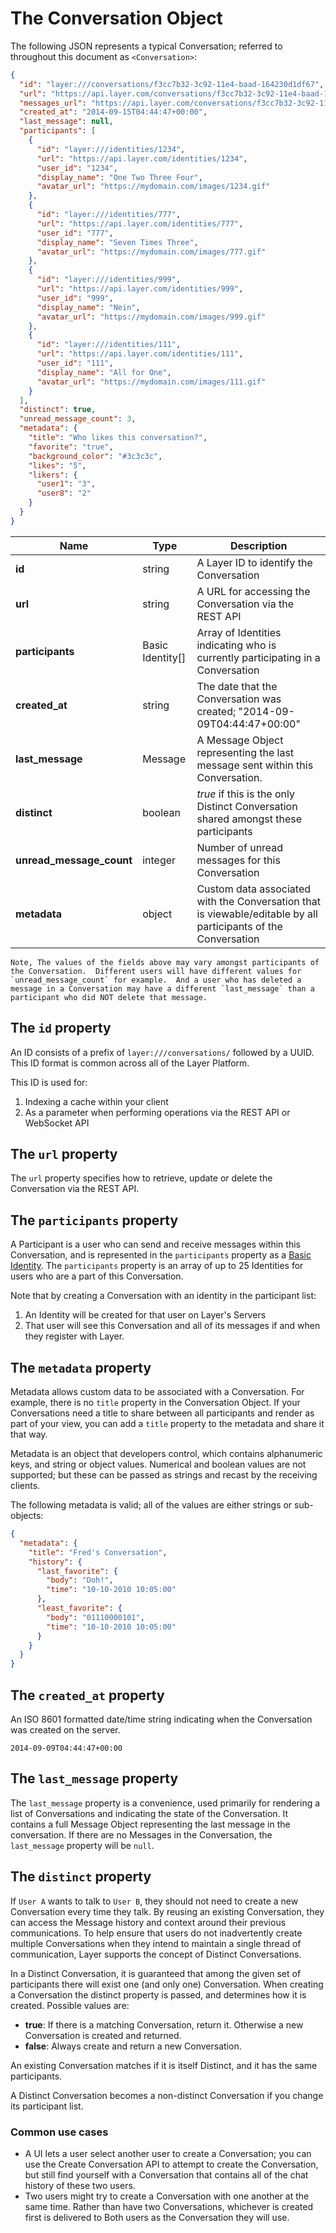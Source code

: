 # The Conversation Object

The following JSON represents a typical Conversation; referred to throughout this document as `<Conversation>`:

```json
{
  "id": "layer:///conversations/f3cc7b32-3c92-11e4-baad-164230d1df67",
  "url": "https://api.layer.com/conversations/f3cc7b32-3c92-11e4-baad-164230d1df67",
  "messages_url": "https://api.layer.com/conversations/f3cc7b32-3c92-11e4-baad-164230d1df67/messages",
  "created_at": "2014-09-15T04:44:47+00:00",
  "last_message": null,
  "participants": [
    {
      "id": "layer:///identities/1234",
      "url": "https://api.layer.com/identities/1234",
      "user_id": "1234",
      "display_name": "One Two Three Four",
      "avatar_url": "https://mydomain.com/images/1234.gif"
    },
    {
      "id": "layer:///identities/777",
      "url": "https://api.layer.com/identities/777",
      "user_id": "777",
      "display_name": "Seven Times Three",
      "avatar_url": "https://mydomain.com/images/777.gif"
    },
    {
      "id": "layer:///identities/999",
      "url": "https://api.layer.com/identities/999",
      "user_id": "999",
      "display_name": "Nein",
      "avatar_url": "https://mydomain.com/images/999.gif"
    },
    {
      "id": "layer:///identities/111",
      "url": "https://api.layer.com/identities/111",
      "user_id": "111",
      "display_name": "All for One",
      "avatar_url": "https://mydomain.com/images/111.gif"
    }
  ],
  "distinct": true,
  "unread_message_count": 3,
  "metadata": {
    "title": "Who likes this conversation?",
    "favorite": "true",
    "background_color": "#3c3c3c",
    "likes": "5",
    "likers": {
      "user1": "3",
      "user8": "2"
    }
  }
}
```

| Name    | Type |  Description  |
|---------|------|---------------|
| **id** | string | A Layer ID to identify the Conversation |
| **url** | string | A URL for accessing the Conversation via the REST API |
| **participants** | Basic Identity[] | Array of Identities indicating who is currently participating in a Conversation |
| **created_at** | string | The date that the Conversation was created; "2014-09-09T04:44:47+00:00" |
| **last_message** | Message | A Message Object representing the last message sent within this Conversation.  |
| **distinct** | boolean | *true* if this is the only Distinct Conversation shared amongst these participants |
| **unread_message_count** | integer | Number of unread messages for this Conversation |
| **metadata** | object | Custom data associated with the Conversation that is viewable/editable by all participants of the Conversation |



```emphasis
Note, The values of the fields above may vary amongst participants of the Conversation.  Different users will have different values for `unread_message_count` for example.  And a user who has deleted a message in a Conversation may have a different `last_message` than a participant who did NOT delete that message.
```

## The `id` property

An ID consists of a prefix of `layer:///conversations/` followed by a UUID.  This ID format is common across all of the Layer Platform.

This ID is used for:

1. Indexing a cache within your client
2. As a parameter when performing operations via the REST API or WebSocket API


## The `url` property

The `url` property specifies how to retrieve, update or delete the Conversation via the REST API.

## The `participants` property

A Participant is a user who can send and receive messages within this Conversation, and is represented in the `participants` property as a [Basic Identity](#identity).  The `participants` property is an array of up to 25 Identities for users who are a part of this Conversation.

Note that by creating a Conversation with an identity in the participant list:

1. An Identity will be created for that user on Layer's Servers
2. That user will see this Conversation and all of its messages if and when they register with Layer.

## The `metadata` property

Metadata allows custom data to be associated with a Conversation.  For example, there is no `title` property in the Conversation Object.  If your Conversations need a title to share between all participants and render as part of your view, you can add a `title` property to the metadata and share it that way.

Metadata is an object that developers control, which contains alphanumeric keys, and string or object values.  Numerical and boolean values are not supported; but these can be passed as strings and recast by the receiving clients.

The following metadata is valid; all of the values are either strings or sub-objects:

```json
{
  "metadata": {
    "title": "Fred's Conversation",
    "history": {
      "last_favorite": {
        "body": "Doh!",
        "time": "10-10-2010 10:05:00"
      },
      "least_favorite": {
        "body": "01110000101",
        "time": "10-10-2010 10:05:00"
      }
    }
  }
}
```

## The `created_at` property

An ISO 8601 formatted date/time string indicating when the Conversation was created on the server.

`2014-09-09T04:44:47+00:00`

## The `last_message` property

The `last_message` property is a convenience, used primarily for rendering a list of Conversations and indicating the state of the Conversation.  It contains a full Message Object representing the last message in the conversation.  If there are no Messages in the Conversation, the `last_message` property will be `null`.


## The `distinct` property

If `User A` wants to talk to `User B`, they should not need to create a new Conversation every time they talk. By reusing an existing Conversation, they can access the Message history and context around their previous communications. To help ensure that users do not inadvertently create multiple Conversations when they intend to maintain a single thread of communication, Layer supports the concept of Distinct Conversations.

In a Distinct Conversation, it is guaranteed that among the given set of participants there will exist one (and only one) Conversation. When creating a Conversation the distinct property is passed, and determines how it is created. Possible values are:

* **true**: If there is a matching Conversation, return it. Otherwise a new Conversation is created and returned.
* **false**: Always create and return a new Conversation.

An existing Conversation matches if it is itself Distinct, and it has the same participants.

A Distinct Conversation becomes a non-distinct Conversation if you change its participant list.

### Common use cases

* A UI lets a user select another user to create a Conversation; you can use the Create Conversation API to attempt to create the Conversation, but still find yourself with a Conversation that contains all of the chat history of these two users.
* Two users might try to create a Conversation with one another at the same time.  Rather than have two Conversations, whichever is created first is delivered to Both users as the Conversation they will use.
